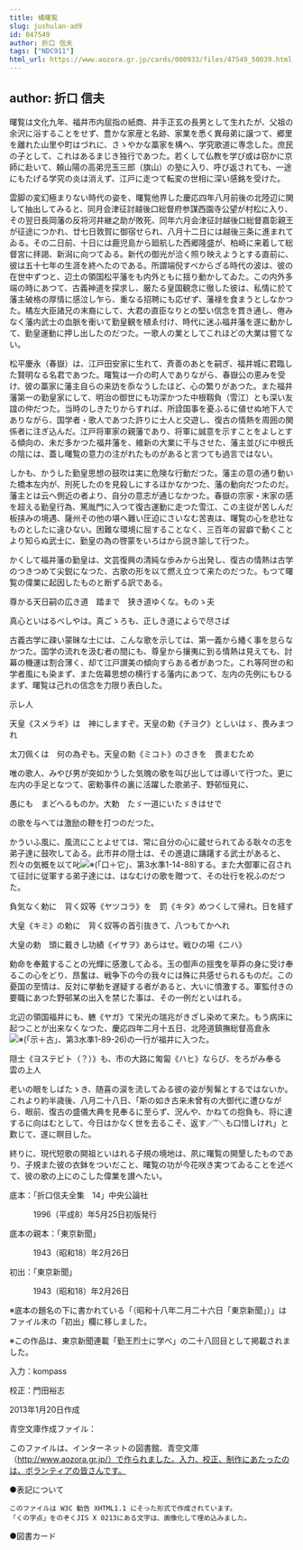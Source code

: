 ```yaml
---
title: 橘曙覧
slug: jushulan-ad9
id: 047549
author: 折口 信夫
tags: ["NDC911"]
html_url: https://www.aozora.gr.jp/cards/000933/files/47549_50039.html
---
```


## author: 折口 信夫

曙覧は文化九年、福井市内屈指の紙商、井手正玄の長男として生れたが、父祖の余沢に浴することをせず、豊かな家産と名跡、家業を悉く異母弟に譲つて、郷里を離れた山里や町はづれに、さゝやかな藁家を構へ、学究歌道に専念した。庶民の子として、これはあるまじき独行であつた。若くして仏教を学び或は窃かに京師に赴いて、頼山陽の高弟児玉三郎（旗山）の塾に入り、呼び返されても、一途にもたげる学究の炎は消えず、江戸に走つて転変の世相に深い感銘を受けた。

雲脚の変幻極まりない時代の姿を、曙覧他界した慶応四年八月前後の北陸辺に関して抽出してみると、同月会津征討越後口総督府参謀西園寺公望が村松に入り、その翌日長岡藩の反将河井継之助が敗死、同年六月会津征討越後口総督嘉彰親王が征途につかれ、廿七日敦賀に御宿せられ、八月十二日には越後三条に進まれてゐる。その二日前、十日には鹿児島から廻航した西郷隆盛が、柏崎に来着して総督宮に拝謁、新潟に向つてゐる。新代の御光が洽く照り映えようとする直前に、彼は五十七年の生涯を終へたのである。所謂端倪すべからざる時代の波は、彼の在世中ずつと、辺土の領国松平藩をも内外ともに揺り動かしてゐた。この内外多端の時にあつて、古義神道を探求し、厳たる皇国観念に徹した彼は、私情に於て藩主破格の厚情に感泣し乍ら、重なる招聘にも応ぜず、藩禄を食まうとしなかつた。橘左大臣諸兄の末裔にして、大君の直臣なりとの堅い信念を貫き通し、倦みなく藩内武士の血脈を衝いて勤皇観を植ゑ付け、時代に迷ふ福井藩を遂に動かして、勤皇運動に押し出したのだつた。一歌人の業としてこれほどの大業は嘗てない。

松平慶永（春嶽）は、江戸田安家に生れて、斉善のあとを嗣ぎ、福井城に君臨した賢明なる名君であつた。曙覧は一介の町人でありながら、春嶽公の恵みを受け、彼の藁家に藩主自らの来訪を忝なうしたほど、心の繁りがあつた。また福井藩第一の勤皇家にして、明治の御世にも功深かつた中根靱負（雪江）とも深い友誼の仲だつた。当時のしきたりからすれば、所詮国事を憂ふるに値せぬ地下人でありながら、国学者・歌人であつた許りに士人と交遊し、復古の情熱を周囲の関係者に注ぎ込んだ。江戸将軍家の親藩であり、将軍に誠意を示すことをよしとする傾向の、未だ多かつた福井藩を、維新の大業に干与させた、藩主並びに中根氏の陰には、蓋し曙覧の意力の注がれたものがあると言つても過言ではない。

しかも、かうした勤皇思想の鼓吹は実に危険な行動だつた。藩主の意の通り動いた橋本左内が、刑死したのを見殺しにするほかなかつた、藩の動向だつたのだ。藩主とは云へ側近の者より、自分の意志が通じなかつた。春嶽の宗家・末家の感を超える勤皇行為、篤胤門に入つて復古運動に走つた雪江、この主従が苦しんだ板挟みの境遇、薩州その他の堪へ難い圧迫にさいなむ苦衷は、曙覧の心を悲壮なものとしたに違ひない。困難な環境に屈することなく、三百年の習癖で動くことより知らぬ武士に、勤皇の為の啓蒙をいろはから説き諭して行つた。

かくして福井藩の勤皇は、文芸復興の清純な歩みから出発し、復古の情熱は古学のつきつめて尖鋭になつた、古歌の形を以て燃え立つて来たのだつた。もつて曙覧の偉業に起因したものと断ずる訳である。


尊かる天日嗣の広き道　踏まで　狭き道ゆくな。ものゝ夫

真心といはるべしやは。真ごゝろも、正しき道によらで尽さば



古義古学に疎い蒙昧な士には、こんな歌を示しては、第一義から繙く事を怠らなかつた。国学の流れを汲む者の間にも、尊皇から攘夷に到る情熱は見えても、討幕の機運は割合薄く、却て江戸讃美の傾向すらある者があつた。これ等阿世の和学者風にも染まず、また佐幕思想の横行する藩内にあつて、左内の先例にもひるまず、曙覧は己れの信念を力限り表白した。


示レ人



天皇《スメラギ》は　神にしますぞ。天皇の勅《チヨク》としいはゞ、畏みまつれ

太刀佩くは　何の為ぞも。天皇の勅《ミコト》のさきを　畏まむため



唯の歌人、みやび男が突如かうした気魄の歌を叫び出しては導いて行つた。更に左内の手足となつて、密勅事件の裏に活躍した歌弟子、野邨恒見に、


愚にも　まどへるものか。大勅　たゞ一道にいたゞきはせで



の歌を与へては激励の鞭を打つのだつた。

かういふ風に、風流にことよせては、常に自分の心に蔵せられてゐる耿々の志を弟子達に鼓吹してゐる。此市井の隠士は、その進退に躊躇する武士があると、烈々の気概を以て叱![※(「口＋它」、第3水準1-14-88)](https://www.aozora.gr.jp/cards/000933/files/../../../gaiji/1-14/1-14-88.png)する。また大御軍に召されて征討に従軍する弟子達には、はなむけの歌を贈つて、その壮行を祝ふのだつた。


負気なく勅に　背く奴等《ヤツコラ》を　罰《キタ》めつくして帰れ。日を経ず

大皇《キミ》の勅に　背く奴等の首引抜きて、八つもてかへれ

大皇の勅　頭に戴きし功績《イサヲ》あらはせ。戦ひの場《ニハ》



勅命を奉戴することの光輝に感激してゐる。玉の御声の揺曳を草莽の身に受け奉るこの心をどり、昂奮は、戦争下の今の我々には殊に共感せられるものだ。この憂国の至情は、反対に挙動を遅疑する者があると、大いに憤激する。軍監付きの要職にあつた野邨某の出入を禁じた事は、その一例だといはれる。

北辺の領国福井にも、軈《ヤガ》て栄光の瑞兆がきざし染めて来た。もう病床に起つことが出来なくなつた、慶応四年二月十五日、北陸道鎮撫総督高倉永![※(「示＋古」、第3水準1-89-26)](https://www.aozora.gr.jp/cards/000933/files/../../../gaiji/1-89/1-89-26.png)の一行が福井に入つた。


隠士《ヨステビト（？）》も、市の大路に匍匐《ハヒ》ならび、をろがみ奉る　雲の上人



老いの眼をしばたゝき、随喜の涙を流してゐる彼の姿が髣髴とするではないか。これより約半歳後、八月二十八日、「斯の如き古来未曾有の大御代に遭ひながら、眼前、復古の盛儀大典を見奉るに至らず、況んや、かねての抱負も、将に達するに向はむとして、今日はかなく世を去るこそ、返す／″＼も口惜しけれ」と歎じて、遂に瞑目した。

終りに、現代短歌の開祖といはれる子規の境地は、夙に曙覧の開墾したものであり、子規また彼の衣鉢をついだこと、曙覧の功が今花咲き実つてゐることを述べて、彼の歌の上にのこした偉業を讃へたい。













底本：「折口信夫全集　14」中央公論社

　　　1996（平成8）年5月25日初版発行

底本の親本：「東京新聞」

　　　1943（昭和18）年2月26日

初出：「東京新聞」

　　　1943（昭和18）年2月26日

※底本の題名の下に書かれている「（昭和十八年二月二十六日「東京新聞」）」はファイル末の「初出」欄に移しました。

※この作品は、東京新聞連載「勤王烈士に学べ」の二十八回目として掲載されました。

入力：kompass

校正：門田裕志

2013年1月20日作成

青空文庫作成ファイル：

このファイルは、インターネットの図書館、青空文庫（http://www.aozora.gr.jp/）で作られました。入力、校正、制作にあたったのは、ボランティアの皆さんです。











●表記について


	このファイルは W3C 勧告 XHTML1.1 にそった形式で作成されています。
	「くの字点」をのぞくJIS X 0213にある文字は、画像化して埋め込みました。







●図書カード
